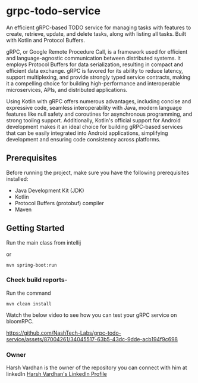 # grpc-todo-service
An efficient gRPC-based TODO service for managing tasks with features to create, retrieve, update, and delete tasks, along with listing all tasks. Built with Kotlin and Protocol Buffers.

gRPC, or Google Remote Procedure Call, is a framework used for efficient and language-agnostic communication between distributed systems. It employs Protocol Buffers for data serialization, resulting in compact and efficient data exchange. gRPC is favored for its ability to reduce latency, support multiplexing, and provide strongly typed service contracts, making it a compelling choice for building high-performance and interoperable microservices, APIs, and distributed applications.

Using Kotlin with gRPC offers numerous advantages, including concise and expressive code, seamless interoperability with Java, modern language features like null safety and coroutines for asynchronous programming, and strong tooling support. Additionally, Kotlin's official support for Android development makes it an ideal choice for building gRPC-based services that can be easily integrated into Android applications, simplifying development and ensuring code consistency across platforms.

## Prerequisites

Before running the project, make sure you have the following prerequisites installed:

- Java Development Kit (JDK)
- Kotlin
- Protocol Buffers (protobuf) compiler
- Maven

## Getting Started
Run the main class from intellij

or
```
mvn spring-boot:run
```
### Check build reports-
Run the command
```
mvn clean install
```

Watch the below video to see how you can test your gRPC service on bloomRPC.


https://github.com/NashTech-Labs/grpc-todo-service/assets/87004261/34045517-63b5-43dc-9dde-acb194f9c698

### Owner
Harsh Vardhan is the owner of the repository you can connect with him at linkedIn [Harsh Vardhan's LinkedIn Profile](https://www.linkedin.com/in/harshvardhan181/)
